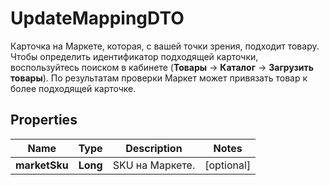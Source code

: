 

# UpdateMappingDTO

Карточка на Маркете, которая, с вашей точки зрения, подходит товару. Чтобы определить идентификатор подходящей карточки, воспользуйтесь поиском в кабинете (**Товары** → **Каталог** → **Загрузить товары**).  По результатам проверки Маркет может привязать товар к более подходящей карточке. 

## Properties

| Name | Type | Description | Notes |
|------------ | ------------- | ------------- | -------------|
|**marketSku** | **Long** | SKU на Маркете. |  [optional] |



